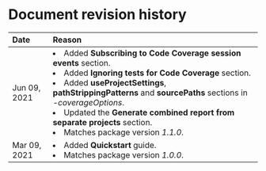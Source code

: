 # Document revision history

|Date|Reason|
|:---|:---|
|Jun 09, 2021|<li>Added **Subscribing to Code Coverage session events** section.<li>Added **Ignoring tests for Code Coverage** section.<li>Added **useProjectSettings**, **pathStrippingPatterns** and **sourcePaths** sections in *-coverageOptions*.<li>Updated the **Generate combined report from separate projects** section.<li>Matches package version *1.1.0*.|
|Mar 09, 2021|<li>Added **Quickstart** guide.<li>Matches package version *1.0.0*.|
